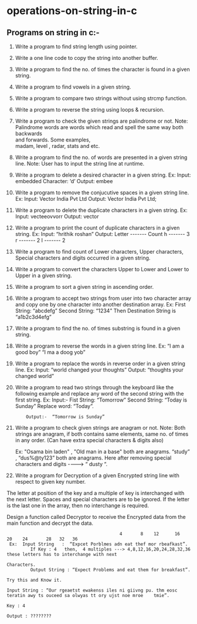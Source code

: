 # operations-on-string-in-c
Programs on string in c:-
------------------------------------------------------------------------------------------
 
1) Write a program to find string length using pointer.

2) Write a one line code to copy the string into another buffer.
3) Write a program to find the no. of times the character is found in a given string.

4) Write a program to find vowels in a given string.

5) Write a program to compare two strings without using strcmp function.

6) Write a program to reverse the string using loops & recursion.

7)  Write a program to check the given strings are palindrome or not.
     Note: Palindrome words are words which read and spell the same way both backwards  
               and forwards. Some examples,  
               madam, level , radar, stats and etc. 

8) Write a program to find the no. of words are presented in a given string line.
     Note: User has to input the string line at runtime.

9) Write a program to delete a desired character in a given string.
     Ex:  Input: embedded
            Character: ’d’
             Output: embee
             
10) Write a program to remove the conjucutive spaces in a given string line.
       Ex: Input:  Vector        India      Pvt     Ltd
             Output: Vector India Pvt Ltd;

11) Write a program to delete the duplicate characters in a given string.
      Ex: Input: vecteeovvorr
             Output: vector

12) Write a program to print the count of duplicate characters in a given string.
       Ex:  Input: “hrithik roshan”
              Output:  Letter   -------    Count
                               h        -------      3
		      	    	    r         -------      2
                               I         -------      2
13) Write a program to find count of Lower characters, Upper characters, Special characters and digits occurred in a given string.

14) Write a program to convert the characters Upper to Lower and Lower to Upper in a given string.

15) Write a program to sort a given string in ascending order.

16) Write a program to accept two strings from user into two character array and copy one by one character into another destination array.
	Ex:  	 First String: “abcdefg”
                   Second String: “1234”
	 Then Destination String is “a1b2c3d4efg”

17) Write a program to find the no. of times substring is found in a given string.

18) Write a program to reverse the words in a given string line.
       Ex: “I am a good boy”
	  “I ma a doog yob”

19) Write a program to replace the words in reverse order in a given string line.
	Ex:  Input:  “world changed your thoughts”
	       Output:  “thoughts your changed world”

20) Write a program to read two strings through the keyboard like the following example and replace any word of the second string with the first string.
      Ex: Input:-     Fist String: “Tomorrow”
                            Second String: “Today is Sunday”
                             Replace word: “Today”.

            Output:-  “Tomorrow is Sunday”          
     
21) Write a program to check given strings are anagram or not.
      Note: Both strings are anagram, if both contains same elements, same no. of times in any order.
                 (Can have extra special characters & digits also)

      Ex:   "Osama bin laden"  ,  "Old man in a base"  both are anagrams.
	  “study”  , “dus%@ty123” both are anagrams. 
			      Here after removing special characters and digits ----> “ dusty “.

22) Write a program for Decryption of a given Encrypted string line with respect to given key number.

The letter at position of the key and a multiple of key is interchanged with the next letter. Spaces and special characters are to be ignored. If the letter is the last one in the array, then no interchange is required.

Design a function called Decryptor to receive the Encrypted data from the main function and decrypt the data.

                                               4       8    12      16    20    24       28   32   36 
     Ex:  Input String   :  “Expcet Porblmes adn eat thef mor rbeafkast”.
             If Key : 4   then,  4 multiples ---> 4,8,12,16,20,24,28,32,36 these letters has to interchange with next
                                                                   Characters.
             Output String : “Expect Problems and eat them for breakfast”.

    Try this and Know it.

    Input String : “Our rgeaetst ewakenss iles ni giivng pu. thm eosc teratin awy ts ouceed sa olwyas tt ory ujst noe mroe    tmie”.      

    Key : 4

    Output : ????????
